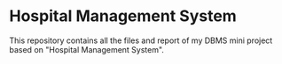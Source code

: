# Hospital Management System 
This repository contains all the files and report of my DBMS mini project based on "Hospital Management System".
